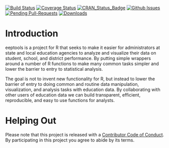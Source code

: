 [![Build Status](https://travis-ci.org/jknowles/eeptools.png?branch=master)](https://travis-ci.org/jknowles/eeptools) [![Coverage Status](https://coveralls.io/repos/jknowles/eeptools/badge.svg?branch=master&service=github)](https://coveralls.io/github/jknowles/eeptools?branch=master) [![CRAN\_Status\_Badge](http://www.r-pkg.org/badges/version/eeptools)](http://cran.r-project.org/package=eeptools) [![Github Issues](http://githubbadges.herokuapp.com/jknowles/eeptools/issues.svg)](https://github.com/jknowles/eeptools/issues) [![Pending Pull-Requests](http://githubbadges.herokuapp.com/jknowles/eeptools/pulls.svg?style=flat)](https://github.com/jknowles/eeptools/pulls) [![Downloads](http://cranlogs.r-pkg.org/badges/eeptools)](http://cran.rstudio.com/package=eeptools)

<!-- README.md is generated from README.Rmd. Please edit that file -->
Introduction
============

eeptools is a project for R that seeks to make it easier for administrators at state and local education agencies to analyze and visualize their data on student, school, and district performance. By putting simple wrappers around a number of R functions to make many common tasks simpler and lower the barrier to entry to statistical analysis.

The goal is not to invent new functionality for R, but instead to lower the barrier of entry to doing common and routine data manipulation, visualization, and analysis tasks with education data. By collaborating with other users of education data we can build transparent, efficient, reproducible, and easy to use functions for analysts.

Helping Out
===========

Please note that this project is released with a [Contributor Code of Conduct](CONDUCT.md). By participating in this project you agree to abide by its terms.
